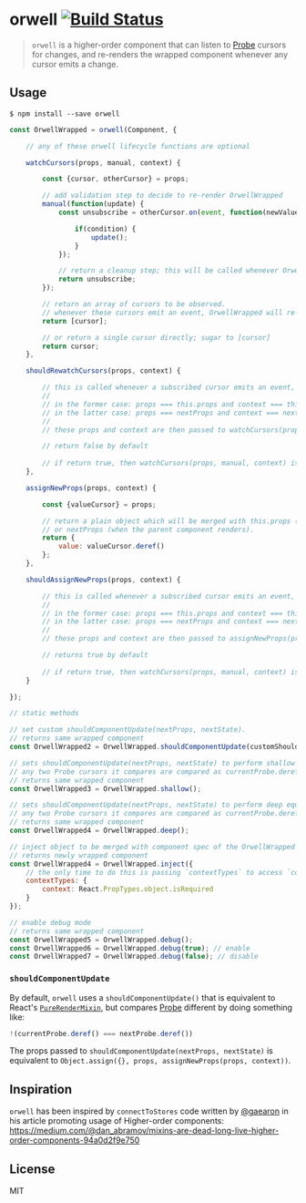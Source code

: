 # orwell [![Build Status](https://travis-ci.org/Dashed/orwell.svg)](https://travis-ci.org/Dashed/orwell)

> `orwell` is a higher-order component that can listen to [Probe](https://github.com/Dashed/probe) cursors for changes, and re-renders the wrapped component whenever any cursor emits a change.

## Usage

```
$ npm install --save orwell
```

```js
const OrwellWrapped = orwell(Component, {

    // any of these orwell lifecycle functions are optional

    watchCursors(props, manual, context) {

        const {cursor, otherCursor} = props;

        // add validation step to decide to re-render OrwellWrapped
        manual(function(update) {
            const unsubscribe = otherCursor.on(event, function(newValue, oldValue) {

                if(condition) {
                    update();
                }
            });

            // return a cleanup step; this will be called whenever OrwellWrapped unmounts
            return unsubscribe;
        });

        // return an array of cursors to be observed.
        // whenever these cursors emit an event, OrwellWrapped will re-render.
        return [cursor];

        // or return a single cursor directly; sugar to [cursor]
        return cursor;
    },

    shouldRewatchCursors(props, context) {

        // this is called whenever a subscribed cursor emits an event, or when the parent component renders.
        // 
        // in the former case: props === this.props and context === this.context
        // in the latter case: props === nextProps and context === nextContext (passed via parent component)
        //
        // these props and context are then passed to watchCursors(props, manual, context)

        // return false by default
        
        // if return true, then watchCursors(props, manual, context) is called with appropriate props and context.
    },

    assignNewProps(props, context) {

        const {valueCursor} = props;

        // return a plain object which will be merged with this.props (whenever a subscribed cursor emits)
        // or nextProps (when the parent component renders).
        return {
            value: valueCursor.deref()
        };
    },

    shouldAssignNewProps(props, context) {

        // this is called whenever a subscribed cursor emits an event, or when the parent component renders.
        // 
        // in the former case: props === this.props and context === this.context
        // in the latter case: props === nextProps and context === nextContext (passed via parent component)
        // 
        // these props and context are then passed to assignNewProps(props, context)

        // returns true by default
        
        // if return true, then watchCursors(props, manual, context) is called with appropriate props and context.
    }

});

// static methods

// set custom shouldComponentUpdate(nextProps, nextState).
// returns same wrapped component
const OrwellWrapped2 = OrwellWrapped.shouldComponentUpdate(customShouldComponentUpdate);

// sets shouldComponentUpdate(nextProps, nextState) to perform shallow equal on props. 
// any two Probe cursors it compares are compared as currentProbe.deref() === nextProbe.deref()
// returns same wrapped component
const OrwellWrapped3 = OrwellWrapped.shallow();

// sets shouldComponentUpdate(nextProps, nextState) to perform deep equal on props.
// any two Probe cursors it compares are compared as currentProbe.deref() === nextProbe.deref()
// returns same wrapped component
const OrwellWrapped4 = OrwellWrapped.deep();

// inject object to be merged with component spec of the OrwellWrapped component
// returns newly wrapped component
const OrwellWrapped4 = OrwellWrapped.inject({
    // the only time to do this is passing `contextTypes` to access `context` from the orwell lifecycle methods
    contextTypes: {
        context: React.PropTypes.object.isRequired
    }
});

// enable debug mode
// returns same wrapped component
const OrwellWrapped5 = OrwellWrapped.debug();
const OrwellWrapped6 = OrwellWrapped.debug(true); // enable
const OrwellWrapped7 = OrwellWrapped.debug(false); // disable
```

### `shouldComponentUpdate`

By default, `orwell` uses a `shouldComponentUpdate()` that is equivalent to React's [`PureRenderMixin`](https://facebook.github.io/react/docs/pure-render-mixin.html), but compares [Probe](https://github.com/Dashed/probe) different by doing something like:

```js
!(currentProbe.deref() === nextProbe.deref())
```

The props passed to `shouldComponentUpdate(nextProps, nextState)` is equivalent to `Object.assign({}, props, assignNewProps(props, context))`.

## Inspiration

`orwell` has been inspired by `connectToStores` code written by [@gaearon](https://github.com/gaearon) in his article promoting usage of Higher-order components: https://medium.com/@dan_abramov/mixins-are-dead-long-live-higher-order-components-94a0d2f9e750

## License

MIT
